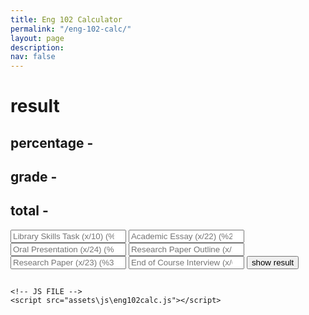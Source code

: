 ```yaml
---
title: Eng 102 Calculator
permalink: "/eng-102-calc/"
layout: page
description: 
nav: false
---
```


<!DOCTYPE html>
<html lang="en">
<head>
    <meta charset="UTF-8">
    <meta http-equiv="X-UA-Compatible" content="IE=edge">
    <meta name="viewport" content="width=device-width, initial-scale=1.0">
    <title>ENG 102 Grade Calculator</title>
    <!--CSS File-->
    <link rel="stylesheet" type="text/css" href="assets\css\eng102calcStyle.css">
</head>
<body>
    <div class="container">
        <div class="left-box">
            <h1>result</h1>
            <div class="p-g-t">
                <h2>percentage - <span class="per"></span></h2>
                <h2>grade - <span class="gra"></span></h2>
                <h2>total - <span class="to"></span></h2>
            </div>
        </div>
        <div class="content">
            <div class="right-box">
                <input type="number" id="libtask" placeholder="Library Skills Task (x/10) (%5)">
                <input type="number" id="essay" placeholder="Academic Essay (x/22) (%20)">
                <input type="number" id="presentation" placeholder="Oral Presentation (x/24) (%20)">
                <input type="number" id="outline" placeholder="Research Paper Outline (x/15) (%10)">
                <input type="number" id="paper" placeholder="Research Paper (x/23) (%30)">
                <input type="number" id="interview" placeholder="End of Course Interview (x/60) (%15)">
                <button type="button" onclick="show_result()">show result</button>
            </div>
        </div>
        <div class="result">
            <h2></h2>
        </div>
    </div>
    

    <!-- JS FILE -->
    <script src="assets\js\eng102calc.js"></script>
</body>
</html>